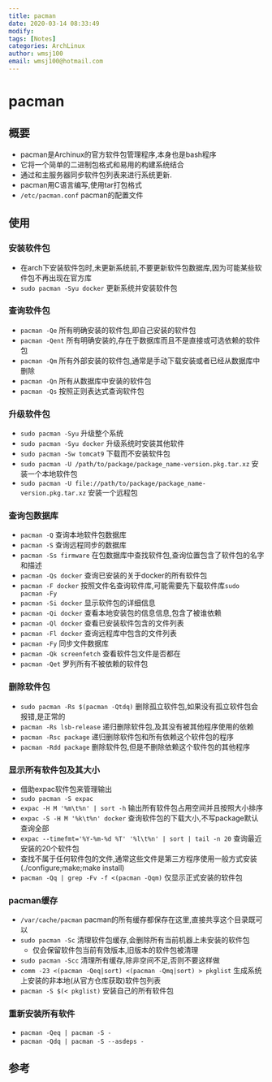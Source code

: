 ```yaml
---
title: pacman
date: 2020-03-14 08:33:49
modify: 
tags: [Notes]
categories: ArchLinux
author: wmsj100
email: wmsj100@hotmail.com
---
```


# pacman

## 概要

- pacman是Archinux的官方软件包管理程序,本身也是bash程序
- 它将一个简单的二进制包格式和易用的构建系统结合
- 通过和主服务器同步软件包列表来进行系统更新.
- pacman用C语言编写,使用tar打包格式
- `/etc/pacman.conf` pacman的配置文件

## 使用

### 安装软件包

- 在arch下安装软件包时,未更新系统前,不要更新软件包数据库,因为可能某些软件包不再出现在官方库
- `sudo pacman -Syu docker` 更新系统并安装软件包

### 查询软件包

- `pacman -Qe` 所有明确安装的软件包,即自己安装的软件包
- `pacman -Qent` 所有明确安装的,存在于数据库而且不是直接或可选依赖的软件包
- `pacman -Qm` 所有外部安装的软件包,通常是手动下载安装或者已经从数据库中删除
- `pacman -Qn` 所有从数据库中安装的软件包
- `pacman -Qs` 按照正则表达式查询软件包

### 升级软件包

- `sudo pacman -Syu` 升级整个系统
- `sudo pacman -Syu docker` 升级系统时安装其他软件
- `sudo pacman -Sw tomcat9` 下载而不安装软件包
- `sudo pacman -U /path/to/package/package_name-version.pkg.tar.xz` 安装一个本地软件包
- `sudo pacman -U file://path/to/package/package_name-version.pkg.tar.xz` 安装一个远程包

### 查询包数据库

- `pacman -Q` 查询本地软件包数据库
- `pacman -S` 查询远程同步的数据库
- `pacman -Ss firmware` 在包数据库中查找软件包,查询位置包含了软件包的名字和描述
- `pacman -Qs docker` 查询已安装的关于docker的所有软件包
- `pacman -F docker` 按照文件名查询软件库,可能需要先下载软件库`sudo pacman -Fy`
- `pacman -Si docker` 显示软件包的详细信息
- `pacman -Qi docker` 查看本地安装包的信息信息,包含了被谁依赖
- `pacman -Ql docker` 查看已安装软件包含的文件列表
- `pacman -Fl docker` 查询远程库中包含的文件列表
- `pacman -Fy` 同步文件数据库
- `pacman -Qk screenfetch` 查看软件包文件是否都在
- `pacman -Qet` 罗列所有不被依赖的软件包

### 删除软件包

- `sudo pacman -Rs $(pacman -Qtdq)` 删除孤立软件包,如果没有孤立软件包会报错,是正常的
- `pacman -Rs lsb-release` 递归删除软件包,及其没有被其他程序使用的依赖
- `pacman -Rsc package` 递归删除软件包和所有依赖这个软件包的程序
- `pacman -Rdd package` 删除软件包,但是不删除依赖这个软件包的其他程序

### 显示所有软件包及其大小

- 借助expac软件包来管理输出
- `sudo pacman -S expac`
- `expac -H M '%m\t%n' | sort -h` 输出所有软件包占用空间并且按照大小排序
- `expac -S -H M '%k\t%n' docker` 查询软件包的下载大小,不写package默认查询全部
- `expac --timefmt='%Y-%m-%d %T' '%l\t%n' | sort | tail -n 20` 查询最近安装的20个软件包
- 查找不属于任何软件包的文件,通常这些文件是第三方程序使用一般方式安装(./configure;make;make install)
- `pacman -Qq | grep -Fv -f <(pacman -Qqm)` 仅显示正式安装的软件包

### pacman缓存

- `/var/cache/pacman` pacman的所有缓存都保存在这里,直接共享这个目录既可以
- `sudo pacman -Sc` 清理软件包缓存,会删除所有当前机器上未安装的软件包
	- 仅会保留软件包当前有效版本,旧版本的软件包被清理
- `sudo pacman -Scc` 清理所有缓存,除非空间不足,否则不要这样做
- `comm -23 <(pacman -Qeq|sort) <(pacman -Qmq|sort) > pkglist` 生成系统上安装的非本地(从官方仓库获取)软件包列表
- `pacman -S $(< pkglist)` 安装自己的所有软件包

### 重新安装所有软件

- `pacman -Qeq | pacman -S -` 
- `pacman -Qdq | pacman -S --asdeps -`

## 参考

